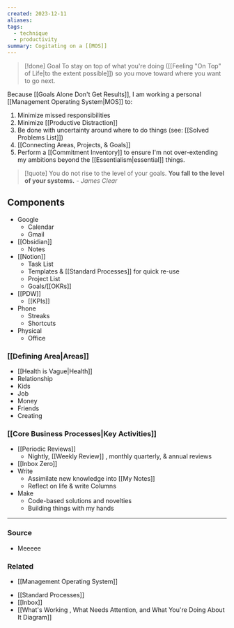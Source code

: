 ```yaml
---
created: 2023-12-11
aliases: 
tags:
  - technique
  - productivity
summary: Cogitating on a [[MOS]]
---
```

> [!done] Goal
> To stay on top of what you're doing ([[Feeling "On Top" of Life|to the extent possible]]) so you move toward where you want to go next.

Because [[Goals Alone Don't Get Results]], I am working a personal [[Management Operating System|MOS]] to:
1. Minimize missed responsibilities
2. Minimize [[Productive Distraction]]
3. Be done with uncertainty around where to do things (see: [[Solved Problems List]])
4. [[Connecting Areas, Projects, & Goals]]
5. Perform a [[Commitment Inventory]] to ensure I'm not over-extending my ambitions beyond the [[Essentialism|essential]] things.

> [!quote] You do not rise to the level of your goals. **You fall to the level of your systems.**
> *- James Clear*

## Components
- Google
	- Calendar
	- Gmail
- [[Obsidian]]
	- Notes
- [[Notion]]
	- Task List
	- Templates & [[Standard Processes]] for quick re-use
	- Project List
	- Goals/[[OKRs]]
- [[PDW]]
	- [[KPIs]]
- Phone
	- Streaks
	- Shortcuts
- Physical 
	- Office

### [[Defining Area|Areas]]
- [[Health is Vague|Health]]
- Relationship
- Kids
- Job
- Money
- Friends
- Creating

### [[Core Business Processes|Key Activities]]
- [[Periodic Reviews]]
	- Nightly, [[Weekly Review]] , monthly quarterly, & annual reviews
- [[Inbox Zero]]
- Write
	- Assimilate new knowledge into [[My Notes]]
	- Reflect on life & write Columns
- Make
	- Code-based solutions and novelties
	- Building things with my hands

---
### Source
- Meeeee

### Related
* [[Management Operating System]]
- [[Standard Processes]]
- [[Inbox]]
- [[What's Working , What Needs Attention, and What You're Doing About It Diagram]] 